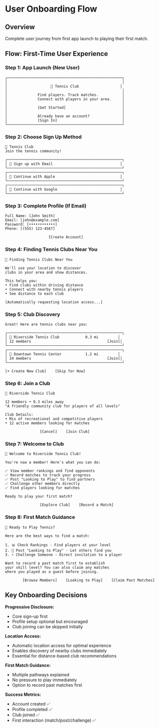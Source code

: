 # User Onboarding Flow

## Overview
Complete user journey from first app launch to playing their first match.

## Flow: First-Time User Experience

### Step 1: App Launch (New User)
```
┌─────────────────────────────────────────────────────┐
│                                                     │
│                    🎾 Tennis Club                   │
│                                                     │
│              Find players. Track matches.           │
│              Connect with players in your area.     │
│                                                     │
│              [Get Started]                          │
│                                                     │
│              Already have an account?               │
│              [Sign In]                              │
└─────────────────────────────────────────────────────┘
```

### Step 2: Choose Sign Up Method
```
🎾 Tennis Club
Join the tennis community!

┌─────────────────────────────────────────────────────┐
│ 📧 Sign up with Email                               │
└─────────────────────────────────────────────────────┘
┌─────────────────────────────────────────────────────┐
│ 🍎 Continue with Apple                              │
└─────────────────────────────────────────────────────┘
┌─────────────────────────────────────────────────────┐
│ 📱 Continue with Google                             │
└─────────────────────────────────────────────────────┘
```

### Step 3: Complete Profile (If Email)
```
Full Name: [John Smith]
Email: [john@example.com]
Password: [••••••••••••]
Phone: [(555) 123-4567]

                    [Create Account]
```

### Step 4: Finding Tennis Clubs Near You
```
🎾 Finding Tennis Clubs Near You

We'll use your location to discover 
clubs in your area and show distances.

This helps you:
• Find clubs within driving distance
• Connect with nearby tennis players
• See distance to each club

[Automatically requesting location access...]
```

### Step 5: Club Discovery
```
Great! Here are tennis clubs near you:

┌─────────────────────────────────────────────────────┐
│ 🎾 Riverside Tennis Club            0.3 mi         │
│ 12 members                                   [Join]│
└─────────────────────────────────────────────────────┘
┌─────────────────────────────────────────────────────┐
│ 🎾 Downtown Tennis Center           1.2 mi         │
│ 24 members                                   [Join]│
└─────────────────────────────────────────────────────┘

[+ Create New Club]    [Skip for Now]
```

### Step 6: Join a Club
```
🎾 Riverside Tennis Club

12 members • 0.3 miles away
"A friendly community club for players of all levels"

Club Details:
• Mix of recreational and competitive players
• 12 active members looking for matches

                [Cancel]    [Join Club]
```

### Step 7: Welcome to Club
```
🎉 Welcome to Riverside Tennis Club!

You're now a member! Here's what you can do:

✅ View member rankings and find opponents
✅ Record matches to track your progress  
✅ Post "Looking to Play" to find partners
✅ Challenge other members directly
✅ Find players looking for matches

Ready to play your first match?

                [Explore Club]    [Record a Match]
```

### Step 8: First Match Guidance
```
🎾 Ready to Play Tennis?

Here are the best ways to find a match:

1. 📊 Check Rankings - Find players at your level
2. 📢 Post "Looking to Play" - Let others find you  
3. ⚡ Challenge Someone - Direct invitation to a player

Want to record a past match first to establish 
your skill level? You can also claim any matches 
where you played as a guest before joining.

        [Browse Members]    [Looking to Play]    [Claim Past Matches]
```

## Key Onboarding Decisions

**Progressive Disclosure:**
- Core sign-up first
- Profile setup optional but encouraged
- Club joining can be skipped initially

**Location Access:**
- Automatic location access for optimal experience
- Enables discovery of nearby clubs immediately
- Essential for distance-based club recommendations

**First Match Guidance:**
- Multiple pathways explained
- No pressure to play immediately
- Option to record past matches first

**Success Metrics:**
- Account created ✅
- Profile completed ✅  
- Club joined ✅
- First interaction (match/post/challenge) ✅